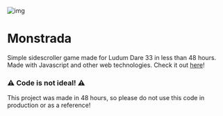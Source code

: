 ![img](http://ludumdare.com/compo/wp-content/compo2//479518/41073-shot0-1440370798.png-eq-900-500.jpg)
# Monstrada
Simple sidescroller game made for Ludum Dare 33 in less than 48 hours. Made with Javascript and other web technologies. Check it out [here](http://ludumdare.com/compo/ludum-dare-33/?action=preview&uid=41073)!

### :warning: Code is not ideal! :warning:
This project was made in 48 hours, so please do not use this code in production or as a reference!
